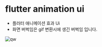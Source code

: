 # flutter animation ui


* 플러터 애니메이션 효과 Ui
* 화면 버벅임은 gif 변환시에 생긴 버벅임 입니다.  

![qw](https://user-images.githubusercontent.com/43875634/71638595-74441180-2ca7-11ea-9914-18d48b4e02f2.gif)



